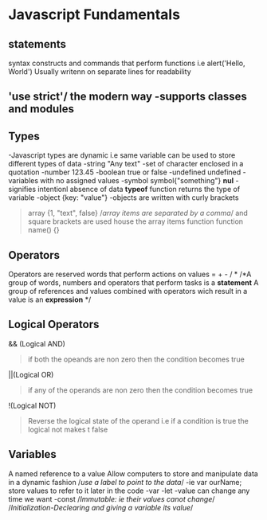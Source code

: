 # Javascript Fundamentals


## <script>
  Can be used to insert javascript into html documents
  Complex scripts reside outside html in .js files
  <script>
    alert('Hello, World');
  </script>
  
## statements
  syntax constructs and commands that perform functions
  i.e alert('Hello, World')
  Usually writenn on separate lines for readability
  
  ## 'use strict'/ the modern way -supports classes and modules
  

## Types
-Javascript types are dynamic i.e same variable can be used to store different types of data
-string "Any text"
  -set of character enclosed in a quotation
-number  123.45
-boolean true or false
-undefined undefined - variables with no assigned values
-symbol symbol{"something"}
  **nul** -signifies intentionl absence of data
  **typeof** function returns the type of variable
-object {key: "value"}
  -objects are written with curly brackets
>array {1, "text", false} /*array items are separated by a comma*/ and square brackets are used house the array items
>function function name() {}

## Operators

Operators are reserved words that perform actions on values
= + - / *
/*A group of words, numbers and operators that perform tasks is a **statement**
A group of references and values combined  with operators wich result in a value is an **expression** */
  
## Logical Operators
  
  && (Logical AND)
  >if both the opeands are non zero then the condition becomes true
  
  ||(Logical OR)
  >if any of the operands are non zero then the condition becomes true
  
  !(Logical NOT)
  >Reverse the logical state of the operand i.e if a condition is true the logical not makes t false
  

## Variables

A named reference to a value
Allow computers to store and manipulate data in a dynamic fashion /*use a label to point to the data*/
-ie var ourName;
store values to refer to it later in the code
-var
-let
  -value can change any time we want
-const /*Immutable: ie their values canot change*/
/*Initialization-Declearing and giving a variable its value*/

